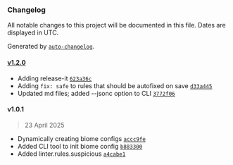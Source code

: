 ### Changelog

All notable changes to this project will be documented in this file. Dates are displayed in UTC.

Generated by [`auto-changelog`](https://github.com/CookPete/auto-changelog).

#### [v1.2.0](https://github.com/qodesmith/biome-config/compare/v1.0.1...v1.2.0)

- Adding release-it [`623a36c`](https://github.com/qodesmith/biome-config/commit/623a36c71a5364eb5074902fc3c05a877e207ce3)
- Adding `fix: safe` to rules that should be autofixed on save [`d33a445`](https://github.com/qodesmith/biome-config/commit/d33a445f1f5f8f11a1a097263a6e2c1cb6e95a3f)
- Updated md files; added --jsonc option to CLI [`3772f06`](https://github.com/qodesmith/biome-config/commit/3772f06aa502c2485f3ea22947dcc46faf362296)

#### v1.0.1

> 23 April 2025

- Dynamically creating biome configs [`accc9fe`](https://github.com/qodesmith/biome-config/commit/accc9fe8409dd5efd6c65d6fe452a7dc947ef25c)
- Added CLI tool to init biome config [`b883300`](https://github.com/qodesmith/biome-config/commit/b8833001bfc536434dce87f295daf1b6116c3604)
- Added linter.rules.suspicious [`a4cabe1`](https://github.com/qodesmith/biome-config/commit/a4cabe1dcc2fe4cddd3c148b57dd5509049fa50f)
